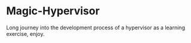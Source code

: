 # Magic-Hypervisor
Long journey into the development process of a hypervisor as a learning exercise, enjoy.
